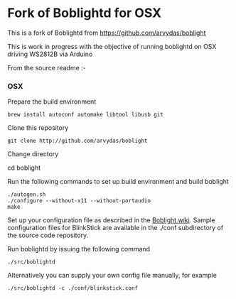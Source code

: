 # Fork of Boblightd for OSX

This is a fork of  Boblightd from https://github.com/arvydas/boblight

This is work in progress with the objective of running boblightd on OSX driving WS2812B via Arduino

From the source readme :-

### OSX

Prepare the build environment

	brew install autoconf automake libtool libusb git

Clone this repository

	git clone http://github.com/arvydas/boblight

Change directory

  cd boblight
	
Run the following commands to set up build environment and build boblight

	./autogen.sh
	./configure --without-x11 --without-portaudio
	make
	
Set up your configuration file as described in the [Boblight wiki](https://code.google.com/p/boblight/wiki/boblightconf). 
Sample configuration files for BlinkStick are available in the ./conf subdirectory of the source code repository.

Run boblightd by issuing the following command

	./src/boblightd

Alternatively you can supply your own config file manually, for example

	./src/boblightd -c ./conf/blinkstick.conf

